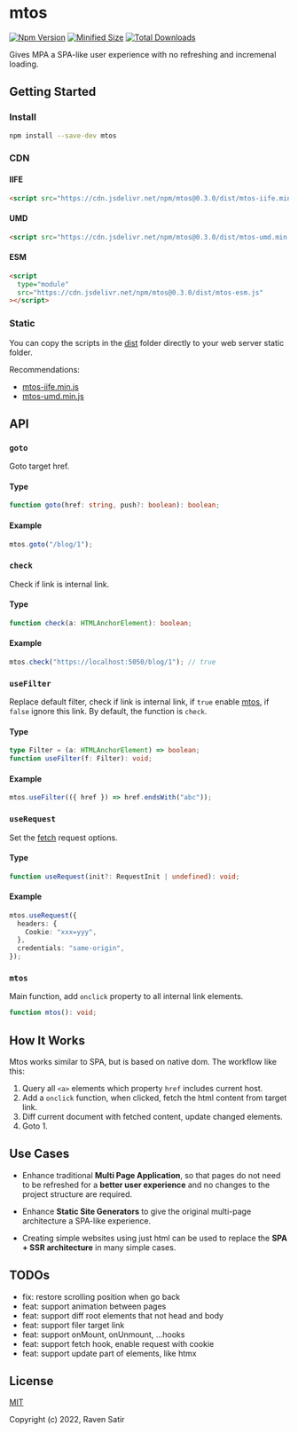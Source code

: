 # mtos

<p align="left">
  <a href="https://www.npmjs.com/package/mtos"><img src="https://img.shields.io/npm/v/mtos.svg?color=0EA5E9" alt="Npm Version"></a>
  <a href="https://www.npmjs.com/package/mtos"><img src="https://img.shields.io/bundlephobia/min/mtos" alt="Minified Size"></a>
  <a href="https://www.npmjs.com/package/mtos"><img src="https://img.shields.io/npm/dt/mtos.svg?color=1388bd" alt="Total Downloads"></a>
</p>

Gives MPA a SPA-like user experience with no refreshing and incremenal loading.

## Getting Started

### Install

```sh
npm install --save-dev mtos
```

### CDN

#### IIFE

```html
<script src="https://cdn.jsdelivr.net/npm/mtos@0.3.0/dist/mtos-iife.min.js"></script>
```

#### UMD

```html
<script src="https://cdn.jsdelivr.net/npm/mtos@0.3.0/dist/mtos-umd.min.js"></script>
```

#### ESM

```html
<script
  type="module"
  src="https://cdn.jsdelivr.net/npm/mtos@0.3.0/dist/mtos-esm.js"
></script>
```

### Static

You can copy the scripts in the [dist](https://github.com/voorjaar/mtos/blob/main/dist/) folder directly to your web server static folder.

Recommendations:

- [mtos-iife.min.js](https://github.com/voorjaar/mtos/blob/main/dist/mtos-iife.min.js)
- [mtos-umd.min.js](https://github.com/voorjaar/mtos/blob/main/dist/mtos-umd.min.js)

## API

### `goto`

Goto target href.

#### Type

```typescript
function goto(href: string, push?: boolean): boolean;
```

#### Example

```typescript
mtos.goto("/blog/1");
```

### `check`

Check if link is internal link.

#### Type

```typescript
function check(a: HTMLAnchorElement): boolean;
```

#### Example

```typescript
mtos.check("https://localhost:5050/blog/1"); // true
```

### `useFilter`

Replace default filter, check if link is internal link, if `true` enable [mtos](https://www.npmjs.com/package/mtos), if `false` ignore this link. By default, the function is `check`.

#### Type

```typescript
type Filter = (a: HTMLAnchorElement) => boolean;
function useFilter(f: Filter): void;
```

#### Example

```typescript
mtos.useFilter(({ href }) => href.endsWith("abc"));
```

### `useRequest`

Set the [fetch](https://developer.mozilla.org/en-US/docs/Web/API/fetch) request options.

#### Type

```typescript
function useRequest(init?: RequestInit | undefined): void;
```

#### Example

```typescript
mtos.useRequest({
  headers: {
    Cookie: "xxx=yyy",
  },
  credentials: "same-origin",
});
```

### `mtos`

Main function, add `onclick` property to all internal link elements.

```typescript
function mtos(): void;
```

## How It Works

Mtos works similar to SPA, but is based on native dom. The workflow like this:

1. Query all `<a>` elements which property `href` includes current host.
2. Add a `onclick` function, when clicked, fetch the html content from target link.
3. Diff current document with fetched content, update changed elements.
4. Goto 1.

## Use Cases

- Enhance traditional **Multi Page Application**, so that pages do not need to be refreshed for a **better user experience** and no changes to the project structure are required.

- Enhance **Static Site Generators** to give the original multi-page architecture a SPA-like experience.

- Creating simple websites using just html can be used to replace the **SPA + SSR architecture** in many simple cases.

## TODOs

- fix: restore scrolling position when go back
- feat: support animation between pages
- feat: support diff root elements that not head and body
- feat: support filer target link
- feat: support onMount, onUnmount, ...hooks
- feat: support fetch hook, enable request with cookie
- feat: support update part of elements, like htmx

## License

[MIT](https://github.com/voorjaar/mtos/blob/main/LICENSE)

Copyright (c) 2022, Raven Satir
